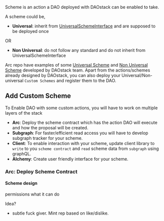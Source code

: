 Scheme is an action a DAO deployed with DAOstack can be enabled to take.

A scheme could be,

  - **Universal**: inherit from [UniversalSchemeInterface](https://github.com/daostack/arc/blob/master/contracts/universalSchemes/UniversalSchemeInterface.sol) and are supposed to be deployed once

  OR

  - **Non Universal**: do not follow any standard and do not inherit from UniversalSchemeInterface

Arc repo have examples of some [Universal Scheme]("https://github.com/daostack/arc/tree/master/contracts/universalSchemes") and [Non Universal Scheme](https://github.com/daostack/arc/tree/master/contracts/schemes) developed by DAOstack team. Apart from the actions/schemes already designed by DAOstack, you can also deploy your Universal/Non-universal `Custom Schemes` and register them to the DAO.

## Add Custom Scheme

To Enable DAO with some custom actions, you will have to work on multiple layers of the stack

  - **Arc**: Deploy the scheme contract which has the action DAO will execute and how the proposal will be created.
  - **Subgraph**: For faster/efficient read access you will have to develop subgraph tracker for your scheme.
  - **Client**: To enable interaction with your scheme, update client library to `write` to you `scheme contract` and `read` scheme data from `subgraph` using graphQL.
  - **Alchemy**: Create user friendly interface for your scheme.

### Arc: Deploy Scheme Contract

#### Scheme design
  permissions what it can do

Idea?
  - subtle fuck giver. Mint rep based on like/dislike.

